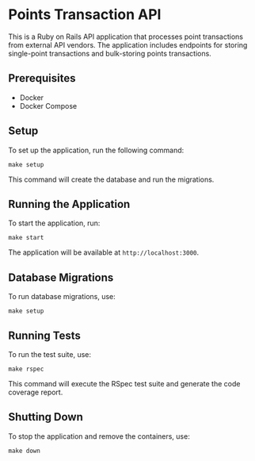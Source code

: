 # Points Transaction API

This is a Ruby on Rails API application that processes point transactions from external API vendors. The application includes endpoints for storing single-point transactions and bulk-storing points transactions.

## Prerequisites

- Docker
- Docker Compose

## Setup

To set up the application, run the following command:

`make setup`

This command will create the database and run the migrations.

## Running the Application

To start the application, run:

`make start`

The application will be available at `http://localhost:3000`.

## Database Migrations

To run database migrations, use:

`make setup`

## Running Tests

To run the test suite, use:

`make rspec`

This command will execute the RSpec test suite and generate the code coverage report.

## Shutting Down

To stop the application and remove the containers, use:

`make down`
